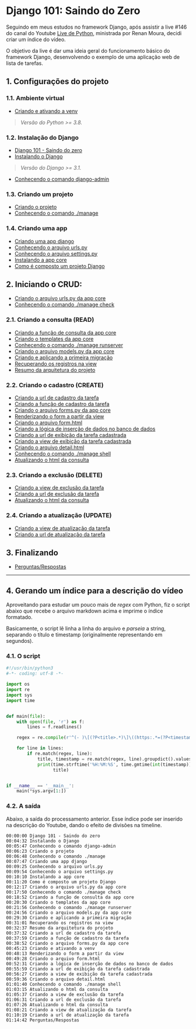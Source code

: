 # Django 101: Saindo do Zero 

Seguindo em meus estudos no framework Django, após assistir a live #146 do canal do
Youtube
[Live de Python](https://www.youtube.com/channel/UCAaKeg-BocRqphErdtIUFFw), 
ministrada por Renan Moura, decidi criar um índice do vídeo.

O objetivo da live é dar uma ideia geral do funcionamento básico do framework 
Django, desenvolvendo o exemplo de uma aplicação web de lista de tarefas.

## 1. Configurações do projeto

### 1.1. Ambiente virtual

- [Criando e ativando a venv](https://youtu.be/6a2ID5Ld6is?t=2723)

> _Versão do Python >= 3.8._

### 1.2. Instalação do Django

- [Django 101 - Saindo do zero](https://youtu.be/6a2ID5Ld6is?t=0)
- [Instalando o Django](https://youtu.be/6a2ID5Ld6is?t=272)
> _Versão do Django >= 3.1._
- [Conhecendo o comando django-admin](https://youtu.be/6a2ID5Ld6is?t=347)

### 1.3. Criando um projeto

- [Criando o projeto](https://youtu.be/6a2ID5Ld6is?t=383)
- [Conhecendo o comando ./manage](https://youtu.be/6a2ID5Ld6is?t=408)

### 1.4. Criando uma app

- [Criando uma app django](https://youtu.be/6a2ID5Ld6is?t=467)
- [Conhecendo o arquivo urls.py](https://youtu.be/6a2ID5Ld6is?t=565)
- [Conhecendo o arquivo settings.py](https://youtu.be/6a2ID5Ld6is?t=594)
- [Instalando a app core](https://youtu.be/6a2ID5Ld6is?t=610)
- [Como é composto um projeto Django](https://youtu.be/6a2ID5Ld6is?t=680)

## 2. Iniciando o CRUD:

- [Criando o arquivo urls.py da app core](https://youtu.be/6a2ID5Ld6is?t=737)
- [Conhecendo o comando ./manage check](https://youtu.be/6a2ID5Ld6is?t=1070)

### 2.1. Criando a consulta (READ)

- [Criando a função de consulta da app core](https://youtu.be/6a2ID5Ld6is?t=1132)
- [Criando o templates da app core](https://youtu.be/6a2ID5Ld6is?t=1230)
- [Conhecendo o comando ./manage runserver](https://youtu.be/6a2ID5Ld6is?t=1316)
- [Criando o arquivo models.py da app core](https://youtu.be/6a2ID5Ld6is?t=1496)
- [Criando e aplicando a primeira migração](https://youtu.be/6a2ID5Ld6is?t=1770)
- [Recuperando os registros na view](https://youtu.be/6a2ID5Ld6is?t=1861)
- [Resumo da arquitetura do projeto](https://youtu.be/6a2ID5Ld6is?t=1957)

### 2.2. Criando o cadastro (CREATE)

- [Criando a url de cadastro da tarefa](https://youtu.be/6a2ID5Ld6is?t=2252)
- [Criando a função de cadastro da tarefa](https://youtu.be/6a2ID5Ld6is?t=2279)
- [Criando o arquivo forms.py da app core](https://youtu.be/6a2ID5Ld6is?t=2332)
- [Renderizando o form a partir da view](https://youtu.be/6a2ID5Ld6is?t=2893)
- [Criando o arquivo form.html](https://youtu.be/6a2ID5Ld6is?t=2968)
- [Criando a lógica de inserção de dados no banco de dados](https://youtu.be/6a2ID5Ld6is?t=3151)
- [Criando a url de exibição da tarefa cadastrada](https://youtu.be/6a2ID5Ld6is?t=3359)
- [Criando a view de exibição da tarefa cadastrada](https://youtu.be/6a2ID5Ld6is?t=3387)
- [Criando o arquivo detail.html](https://youtu.be/6a2ID5Ld6is?t=3576)
- [Conhecendo o comando ./manage shell](https://youtu.be/6a2ID5Ld6is?t=3700)
- [Atualizando o html da consulta](https://youtu.be/6a2ID5Ld6is?t=3795)

### 2.3. Criando a exclusão (DELETE)

- [Criando a view de exclusão da tarefa](https://youtu.be/6a2ID5Ld6is?t=3937)
- [Criando a url de exclusão da tarefa](https://youtu.be/6a2ID5Ld6is?t=3991)
- [Atualizando o html da consulta](https://youtu.be/6a2ID5Ld6is?t=4046)

### 2.4. Criando a atualização (UPDATE)

- [Criando a view de atualização da tarefa](https://youtu.be/6a2ID5Ld6is?t=4101)
- [Criando a url de atualização da tarefa](https://youtu.be/6a2ID5Ld6is?t=4219)

## 3. Finalizando

- [Perguntas/Respostas](https://youtu.be/6a2ID5Ld6is?t=4482)

--- 

## 4. Gerando um índice para a descrição do vídeo

Aproveitando para estudar um pouco mais de _regex_ com Python, fiz o script 
abaixo que recebe o arquivo markdown acima e imprime o índice formatado.

Basicamente, o script lê linha a linha do arquivo e _parseia_ a string, 
separando o título e timestamp (originalmente representando em segundos).

### 4.1. O script

```python
#!/usr/bin/python3
#-*- coding: utf-8 -*-

import os
import re
import sys
import time


def main(file):
    with open(file, 'r') as f:
        lines = f.readlines()

    regex = re.compile(r'^(- )\[(?P<title>.*)\]\((https:.*=(?P<timestamp>\d{0,4}))\)$')

    for line in lines:
        if re.match(regex, line):
            title, timestamp = re.match(regex, line).groupdict().values()
            print(time.strftime('%H:%M:%S', time.gmtime(int(timestamp))), 
                  title)


if __name__ == '__main__':
    main(*sys.argv[1:])    
```

### 4.2. A saída

Abaixo, a saída do processamento anterior. Esse índice pode ser inserido na 
descrição do Youtube, dando o efeito de divisões na timeline.

```
00:00:00 Django 101 - Saindo do zero
00:04:32 Instalando o Django
00:05:47 Conhecendo o comando django-admin
00:06:23 Criando o projeto
00:06:48 Conhecendo o comando ./manage
00:07:47 Criando uma app django
00:09:25 Conhecendo o arquivo urls.py
00:09:54 Conhecendo o arquivo settings.py
00:10:10 Instalando a app core
00:11:20 Como é composto um projeto Django
00:12:17 Criando o arquivo urls.py da app core
00:17:50 Conhecendo o comando ./manage check
00:18:52 Criando a função de consulta da app core
00:20:30 Criando o templates da app core
00:21:56 Conhecendo o comando ./manage runserver
00:24:56 Criando o arquivo models.py da app core
00:29:30 Criando e aplicando a primeira migração
00:31:01 Recuperando os registros na view
00:32:37 Resumo da arquitetura do projeto
00:37:32 Criando a url de cadastro da tarefa
00:37:59 Criando a função de cadastro da tarefa
00:38:52 Criando o arquivo forms.py da app core
00:45:23 Criando e ativando a venv
00:48:13 Renderizando o form a partir da view
00:49:28 Criando o arquivo form.html
00:52:31 Criando a lógica de inserção de dados no banco de dados
00:55:59 Criando a url de exibição da tarefa cadastrada
00:56:27 Criando a view de exibição da tarefa cadastrada
00:59:36 Criando o arquivo detail.html
01:01:40 Conhecendo o comando ./manage shell
01:03:15 Atualizando o html da consulta
01:05:37 Criando a view de exclusão da tarefa
01:06:31 Criando a url de exclusão da tarefa
01:07:26 Atualizando o html da consulta
01:08:21 Criando a view de atualização da tarefa
01:10:19 Criando a url de atualização da tarefa
01:14:42 Perguntas/Respostas
```

